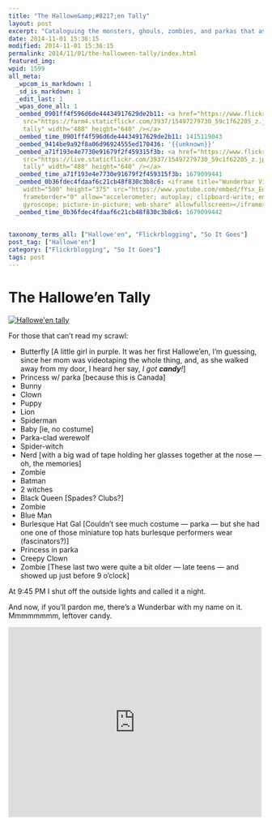 ```yaml
---
title: "The Hallowe&amp;#8217;en Tally"
layout: post
excerpt: "Cataloguing the monsters, ghouls, zombies, and parkas that asked me for candy last night."
date: 2014-11-01 15:36:15
modified: 2014-11-01 15:36:15
permalink: 2014/11/01/the-halloween-tally/index.html
featured_img: 
wpid: 1599
all_meta: 
  _wpcom_is_markdown: 1
  _sd_is_markdown: 1
  _edit_last: 1
  _wpas_done_all: 1
  _oembed_0901ff4f596d6de44434917629de2b11: <a href="https://www.flickr.com/photos/pj/15497279730/"><img
    src="https://farm4.staticflickr.com/3937/15497279730_59c1f62205_z.jpg" alt="Hallowe&#039;en
    tally" width="480" height="640" /></a>
  _oembed_time_0901ff4f596d6de44434917629de2b11: 1415119043
  _oembed_9414be9a92f8a06d96924555ed170436: '{{unknown}}'
  _oembed_a71f193e4e7730e91679f2f459315f3b: <a href="https://www.flickr.com/photos/pj/15497279730/"><img
    src="https://live.staticflickr.com/3937/15497279730_59c1f62205_z.jpg" alt="Hallowe&#039;en
    tally" width="480" height="640" /></a>
  _oembed_time_a71f193e4e7730e91679f2f459315f3b: 1679099441
  _oembed_0b36fdec4fdaaf6c21cb48f830c3b8c6: <iframe title="Wunderbar Vikings - WUNDERBAR!"
    width="500" height="375" src="https://www.youtube.com/embed/fYsx_EqIPG0?feature=oembed"
    frameborder="0" allow="accelerometer; autoplay; clipboard-write; encrypted-media;
    gyroscope; picture-in-picture; web-share" allowfullscreen></iframe>
  _oembed_time_0b36fdec4fdaaf6c21cb48f830c3b8c6: 1679099442
  
  
taxonomy_terms_all: ["Hallowe'en", "Flickrblogging", "So It Goes"]
post_tag: ["Hallowe'en"]
category: ["Flickrblogging", "So It Goes"]
tags: post
---
```


# The Hallowe&#8217;en Tally

[![Hallowe'en tally](https://live.staticflickr.com/3937/15497279730_59c1f62205_z.jpg)](https://www.flickr.com/photos/pj/15497279730/)

For those that can’t read my scrawl:

- Butterfly \[A little girl in purple. It was her first Hallowe’en, I’m guessing, since her mom was videotaping the whole thing, and, as she walked away from my door, I heard her say, *I got **candy**!*\]
- Princess w/ parka \[because this is Canada\]
- Bunny
- Clown
- Puppy
- Lion
- Spiderman
- Baby \[ie, no costume\]
- Parka-clad werewolf
- Spider-witch
- Nerd \[with a big wad of tape holding her glasses together at the nose — oh, the memories\]
- Zombie
- Batman
- 2 witches
- Black Queen \[Spades? Clubs?\]
- Zombie
- Blue Man
- Burlesque Hat Gal \[Couldn’t see much costume — parka — but she had one one of those miniature top hats burlesque performers wear (fascinators?)\]
- Princess in parka
- Creepy Clown
- Zombie \[These last two were quite a bit older — late teens — and showed up just before 9 o’clock\]

At 9:45 PM I shut off the outside lights and called it a night.

And now, if you’ll pardon me, there’s a Wunderbar with my name on it. Mmmmmmmm, leftover candy.

<iframe allow="accelerometer; autoplay; clipboard-write; encrypted-media; gyroscope; picture-in-picture; web-share" allowfullscreen="" frameborder="0" height="375" loading="lazy" src="https://www.youtube.com/embed/fYsx_EqIPG0?feature=oembed" title="Wunderbar Vikings - WUNDERBAR!" width="500"></iframe>